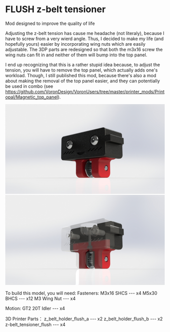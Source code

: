 # FLUSH z-belt tensioner
Mod designed to improve the quality of life

Adjusting the z-belt tension has cause me headache (not literaly), because I have to screw from a very wierd angle. Thus, I decided to make my life (and hopefully yours) easier by incorporating wing nuts which are easily adjustable.
The 3DP parts are redesigned so that both the m3x16 screw the wing nuts can fit in and neither of them will bump into the top panel.

I end up recognizing that this is a rather stupid idea because, to adjust the tension, you will have to remove the top panel, which actually adds one's workload.
Though, I still published this mod, because there's also a mod about making the removal of the top panel easier, and they can potentially be used in combo (see https://github.com/VoronDesign/VoronUsers/tree/master/printer_mods/Printopal/Magnetic_top_panel).

![Rendered view of the mod](Images/RenderedView_01.JPG)
![Section view of the mod](Images/RenderedView_02.JPG)

To build this model, you will need:
Fasteners:
	M3x16 SHCS --- x4
	M5x30 BHCS --- x12
	M3 Wing Nut --- x4

Motion:
	GT2 20T Idler --- x4

3D Printer Parts：
	z_belt_holder_flush_a --- x2
	z_belt_holder_flush_b --- x2
	z-belt_tensioner_flush --- x4
